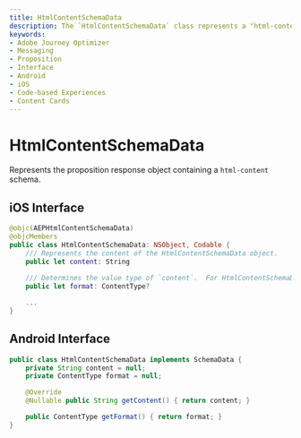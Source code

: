 ```yaml
---
title: HtmlContentSchemaData
description: The `HtmlContentSchemaData` class represents a "html-content" proposition received from the remote, upon a personalization query request to the Experience Edge network.
keywords:
- Adobe Journey Optimizer
- Messaging
- Proposition
- Interface
- Android
- iOS
- Code-based Experiences
- Content Cards
---
```


# HtmlContentSchemaData

Represents the proposition response object containing a `html-content` schema.

## iOS Interface

```swift
@objc(AEPHtmlContentSchemaData)
@objcMembers
public class HtmlContentSchemaData: NSObject, Codable {
    /// Represents the content of the HtmlContentSchemaData object.
    public let content: String
    
    /// Determines the value type of `content`.  For HtmlContentSchemaData objects, this value is always `.textHtml`.
    public let format: ContentType?

    ...
}
```

## Android Interface

```java
public class HtmlContentSchemaData implements SchemaData {
    private String content = null;
    private ContentType format = null;

    @Override
    @Nullable public String getContent() { return content; }

    public ContentType getFormat() { return format; }
}
```
